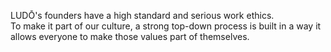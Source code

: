 LUDŌ's founders have a high standard and serious work ethics.  
To make it part of our culture, a strong top-down process is
built in a way it allows everyone to make those values part of themselves.
